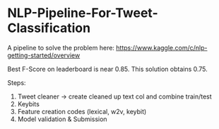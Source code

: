 # NLP-Pipeline-For-Tweet-Classification

A pipeline to solve the problem here: https://www.kaggle.com/c/nlp-getting-started/overview

Best F-Score on leaderboard is near 0.85. 
This solution obtains 0.75. 

Steps: 
1. Tweet cleaner -> create cleaned up text col and combine train/test
2. Keybits 
3. Feature creation codes (lexical, w2v, keybit)
4. Model validation & Submission
